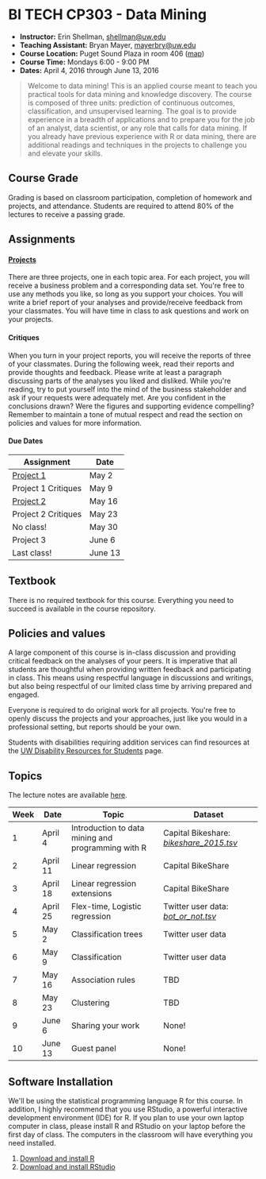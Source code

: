 BI TECH CP303 - Data Mining
===========================

* **Instructor:** Erin Shellman, <shellman@uw.edu>  
* **Teaching Assistant:** Bryan Mayer, <mayerbry@uw.edu>
* **Course Location:** Puget Sound Plaza in room 406 ([map](http://www.pce.uw.edu/maps.aspx?id=88&terms))
* **Course Time:** Mondays 6:00 - 9:00 PM
* **Dates:** April 4, 2016 through June 13, 2016

> Welcome to data mining! This is an applied course meant to teach you practical tools for data mining and knowledge discovery. The course is composed of three units: prediction of continuous outcomes, classification, and unsupervised learning. The goal is to provide experience in a breadth of applications and to prepare you for the job of an analyst, data scientist, or any role that calls for data mining. If you already have previous experience with R or data mining, there are additional readings and techniques in the projects to challenge you and elevate your skills.

## Course Grade

Grading is based on classroom participation, completion of homework and projects, and attendance. Students are required to attend 80% of the lectures to receive a passing grade.

## Assignments

#### [Projects](https://github.com/erinshellman/BI-TECH-CP303/tree/master/projects)

There are three projects, one in each topic area. For each project, you will receive a business problem and a corresponding data set. You're free to use any methods you like, so long as you support your choices. You will write a brief report of your analyses and provide/receive feedback from your classmates. You will have time in class to ask questions and work on your projects.

#### Critiques

When you turn in your project reports, you will receive the reports of three of your classmates. During the following week, read their reports and provide thoughts and feedback. Please write at least a paragraph discussing parts of the analyses you liked and disliked.  While you're reading, try to put yourself into the mind of the business stakeholder and ask if your requests were adequately met. Are you confident in the conclusions drawn? Were the figures and supporting evidence compelling? Remember to maintain a tone of mutual respect and read the section on policies and values for more information. 

#### Due Dates

| Assignment |   Date   |
|-----------|----------|
| [Project 1](https://github.com/erinshellman/BI-TECH-CP303/blob/master/projects/project%201/problem_statement_project_1.md) | May 2 | 
| Project 1 Critiques | May 9 | 
| [Project 2](https://github.com/erinshellman/BI-TECH-CP303/blob/master/projects/project%202/problem_statement_project_2.md) | May 16  | 
| Project 2 Critiques | May 23 | 
| No class! | May 30 | 
| Project 3 | June 6   | 
| Last class! | June 13 | 

## Textbook

There is no required textbook for this course. Everything you need to succeed is available in the course repository.

## Policies and values

A large component of this course is in-class discussion and providing critical feedback on the analyses of your peers. It is imperative that all students are thoughtful when providing written feedback and participating in class. This means using respectful language in discussions and writings, but also being respectful of our limited class time by arriving prepared and engaged.

Everyone is required to do original work for all projects. You're free to openly discuss the projects and your approaches, just like you would in a professional setting, but reports should be your own.

Students with disabilities requiring addition services can find resources at the [UW Disability Resources for Students](http://depts.washington.edu/uwdrs/) page.

## Topics 

The lecture notes are available [here](http://erinshellman.github.io/data-mining-starter-kit/#/).

Week | Date | Topic | Dataset
-------------- | ------------ | ------------- | -------------
1 | April 4 | Introduction to data mining and programming with R | Capital Bikeshare: [*bikeshare_2015.tsv*](https://raw.githubusercontent.com/erinshellman/BI-TECH-CP303/master/projects/project%201/data/bikeshare_2015.tsv)
2 | April 11 | Linear regression | Capital BikeShare 
3 | April 18 | Linear regression extensions | Capital BikeShare 
4 | April 25 | Flex-time, Logistic regression | Twitter user data: [*bot_or_not.tsv*](https://s3-us-west-2.amazonaws.com/bi-tech-cp303/project+2/bot_or_not.tsv)
5 | May 2 | Classification trees | Twitter user data 
6 | May 9 | Classification | Twitter user data
7 | May 16 | Association rules | TBD
8 | May 23 | Clustering | TBD
9 | June 6 | Sharing your work | None!
10 | June 13 | Guest panel | None! 

## Software Installation

We'll be using the statistical programming language R for this course. In addition, I highly recommend that you use RStudio, a powerful interactive development environment (IDE) for R. If you plan to use your own laptop computer in class, please install R and RStudio on your laptop before the first day of class. The computers in the classroom will have everything you need installed.

1. [Download and install R](http://cran.cnr.berkeley.edu/)
2. [Download and install RStudio](http://www.rstudio.com/products/rstudio/download/)
